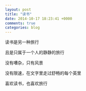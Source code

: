 ```yaml
---
layout: post
title: "读书"
date: 2014-10-17 18:23:41 +0000
comments: true
categories: blog
---
```


读书是另一种旅行

且是只属于一个人的静静的旅行

没有嘈杂，只有风景

没有限速，在文字里走过舒畅的每个英里

喜欢读书，也喜欢旅行